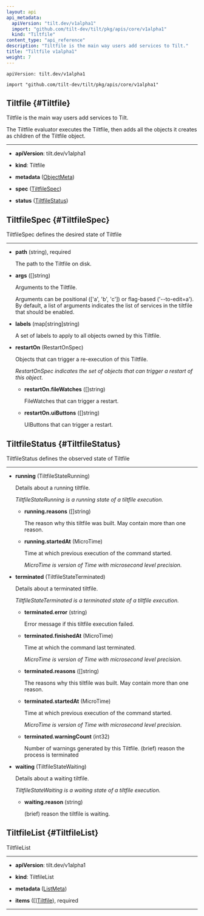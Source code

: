 ```yaml
---
layout: api
api_metadata:
  apiVersion: "tilt.dev/v1alpha1"
  import: "github.com/tilt-dev/tilt/pkg/apis/core/v1alpha1"
  kind: "Tiltfile"
content_type: "api_reference"
description: "Tiltfile is the main way users add services to Tilt."
title: "Tiltfile v1alpha1"
weight: 7
---
```


`apiVersion: tilt.dev/v1alpha1`

`import "github.com/tilt-dev/tilt/pkg/apis/core/v1alpha1"`




## Tiltfile {#Tiltfile}


Tiltfile is the main way users add services to Tilt.

The Tiltfile evaluator executes the Tiltfile, then adds all the objects it creates as children of the Tiltfile object.

<hr>

- **apiVersion**: tilt.dev/v1alpha1


- **kind**: Tiltfile


- **metadata** ([ObjectMeta](../meta/object-meta#ObjectMeta))


- **spec** ([TiltfileSpec](../core/tiltfile-v1alpha1#TiltfileSpec))


- **status** ([TiltfileStatus](../core/tiltfile-v1alpha1#TiltfileStatus))






## TiltfileSpec {#TiltfileSpec}


TiltfileSpec defines the desired state of Tiltfile

<hr>

- **path** (string), required

  The path to the Tiltfile on disk.

- **args** ([]string)

  Arguments to the Tiltfile.
  
  Arguments can be positional (['a', 'b', 'c']) or flag-based ('--to-edit=a'). By default, a list of arguments indicates the list of services in the tiltfile that should be enabled.

- **labels** (map[string]string)

  A set of labels to apply to all objects owned by this Tiltfile.

- **restartOn** (RestartOnSpec)

  Objects that can trigger a re-execution of this Tiltfile.

  <a name="RestartOnSpec"></a>
  *RestartOnSpec indicates the set of objects that can trigger a restart of this object.*

  - **restartOn.fileWatches** ([]string)

    FileWatches that can trigger a restart.

  - **restartOn.uiButtons** ([]string)

    UIButtons that can trigger a restart.





## TiltfileStatus {#TiltfileStatus}


TiltfileStatus defines the observed state of Tiltfile

<hr>

- **running** (TiltfileStateRunning)

  Details about a running tiltfile.

  <a name="TiltfileStateRunning"></a>
  *TiltfileStateRunning is a running state of a tiltfile execution.*

  - **running.reasons** ([]string)

    The reason why this tiltfile was built. May contain more than one reason.

  - **running.startedAt** (MicroTime)

    Time at which previous execution of the command started.

    <a name="MicroTime"></a>
    *MicroTime is version of Time with microsecond level precision.*

- **terminated** (TiltfileStateTerminated)

  Details about a terminated tiltfile.

  <a name="TiltfileStateTerminated"></a>
  *TiltfileStateTerminated is a terminated state of a tiltfile execution.*

  - **terminated.error** (string)

    Error message if this tiltfile execution failed.

  - **terminated.finishedAt** (MicroTime)

    Time at which the command last terminated.

    <a name="MicroTime"></a>
    *MicroTime is version of Time with microsecond level precision.*

  - **terminated.reasons** ([]string)

    The reasons why this tiltfile was built. May contain more than one reason.

  - **terminated.startedAt** (MicroTime)

    Time at which previous execution of the command started.

    <a name="MicroTime"></a>
    *MicroTime is version of Time with microsecond level precision.*

  - **terminated.warningCount** (int32)

    Number of warnings generated by this Tiltfile. (brief) reason the process is terminated

- **waiting** (TiltfileStateWaiting)

  Details about a waiting tiltfile.

  <a name="TiltfileStateWaiting"></a>
  *TiltfileStateWaiting is a waiting state of a tiltfile execution.*

  - **waiting.reason** (string)

    (brief) reason the tiltfile is waiting.





## TiltfileList {#TiltfileList}


TiltfileList

<hr>

- **apiVersion**: tilt.dev/v1alpha1


- **kind**: TiltfileList


- **metadata** ([ListMeta](../meta/list-meta#ListMeta))


- **items** ([][Tiltfile](../core/tiltfile-v1alpha1#Tiltfile)), required









<hr>




